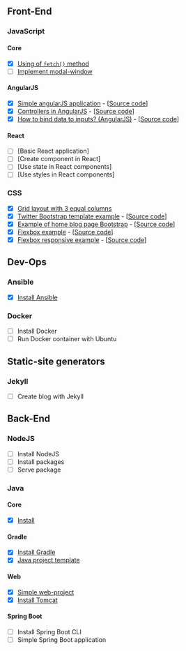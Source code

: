 ## Front-End

### JavaScript

#### Core

- [x] [Using of `fetch()` method](https://romach.github.io/examples/javascript/fetch)
- [ ] [Implement modal-window](https://romach.github.io/examples/javascript/modal-window)

#### AngularJS

- [x] [Simple angularJS application](https://romach.github.io/examples/angularjs/simple-angular-js-application) - [[Source code](https://github.com/romach/examples/tree/master/angularjs/simple-angular-js-application)]
- [x] [Controllers in AngularJS](https://romach.github.io/examples/angularjs/controllers) - [[Source code](https://github.com/romach/examples/tree/master/angularjs/controllers)]
- [x] [How to bind data to inputs? (AngularJS)](https://romach.github.io/examples/angularjs/bind-data-to-inputs) - [[Source code](https://github.com/romach/examples/tree/master/angularjs/bind-data-to-inputs)]

#### React

- [ ] [Basic React application]
- [ ] [Create component in React]
- [ ] [Use state in React components]
- [ ] [Use styles in React components]

### CSS
- [x] [Grid layout with 3 equal columns](https://romach.github.io/examples/css/grids)
- [x] [Twitter Bootstrap template example](https://romach.github.io/examples/css/bootstrap/example) - [[Source code](https://github.com/romach/examples/tree/master/css/bootstrap/example)]
- [x] [Example of home blog page Bootstrap](https://romach.github.io/examples/css/bootstrap/blog-example) - [[Source code](https://github.com/romach/examples/tree/master/css/bootstrap/blog-example)]
- [x] [Flexbox example](https://romach.github.io/examples/css/flexbox/example) - [[Source code](https://github.com/romach/examples/tree/master/css/flexbox/example)]
- [x] [Flexbox responsive example](https://romach.github.io/examples/css/flexbox/responsive) - [[Source code](https://github.com/romach/examples/tree/master/css/flexbox/responsive)]

## Dev-Ops

### Ansible
- [x] [Install Ansible](https://github.com/romach/examples/tree/master/ansible/install)

### Docker
- [ ] Install Docker
- [ ] Run Docker container with Ubuntu

## Static-site generators

### Jekyll

- [ ] Create blog with Jekyll

## Back-End

### NodeJS

- [ ] Install NodeJS
- [ ] Install packages
- [ ] Serve package

### Java

#### Core

- [x] [Install](https://github.com/romach/examples/tree/master/java/install)

#### Gradle
- [x] [Install Gradle](https://github.com/romach/examples/blob/master/gradle/install/README.md)
- [x] [Java project template](https://github.com/romach/Gradle-project-template)

#### Web

- [x] [Simple web-project](https://github.com/romach/examples/tree/master/java/simple-web-project)
- [x] [Install Tomcat](https://github.com/romach/examples/tree/master/tomcat/install)

#### Spring Boot

- [ ] Install Spring Boot CLI
- [ ] Simple Spring Boot application